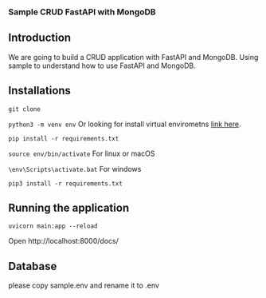 ### Sample CRUD FastAPI with MongoDB ###

## Introduction
We are going to build a CRUD application with FastAPI and MongoDB.
Using sample to understand how to use FastAPI and MongoDB.

## Installations

```git clone ```

```python3 -m venv env``` Or looking for install virtual envirometns [link here](https://packaging.python.org/en/latest/guides/installing-using-pip-and-virtual-environments/).

```pip install -r requirements.txt```

```source env/bin/activate``` For linux or macOS

```\env\Scripts\activate.bat``` For windows

```pip3 install -r requirements.txt```

## Running the application

```uvicorn main:app --reload```

Open http://localhost:8000/docs/

## Database

please copy sample.env and rename it to .env